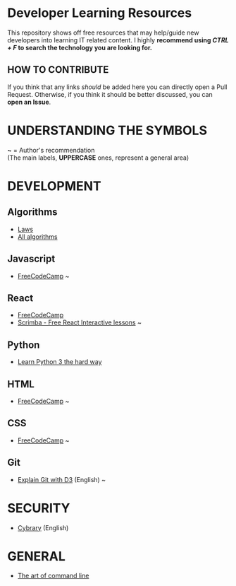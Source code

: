 # Developer Learning Resources<br>
This repository shows off free resources that may help/guide new developers into learning IT related content.
I highly **recommend using *CTRL + F* to search the technology you are looking for.**

## HOW TO CONTRIBUTE<br>
If you think that any links *should* be added here you can directly open a Pull Request. Otherwise, if you think it should be better discussed, you can **open an Issue**.

# UNDERSTANDING THE SYMBOLS<br>
**~** = Author's recommendation<br>
(The main labels, **UPPERCASE** ones, represent a general area) 

# DEVELOPMENT
## Algorithms
- <a href=https://github.com/dwmkerr/hacker-laws>Laws</a>
- <a href=https://github.com/TheAlgorithms/Python>All algorithms</a>

## Javascript<br>
- <a href=https://learn.freecodecamp.org/>FreeCodeCamp</a> ~

## React<br>
- <a href=https://learn.freecodecamp.org/>FreeCodeCamp</a>
- <a href=https://scrimba.com/playlist/p7P5Hd>Scrimba - Free React Interactive lessons</a> ~

## Python<br>
- <a href=https://learnpythonthehardway.org/python3/>Learn Python 3 the hard way</a>

## HTML<br>
- <a href=https://learn.freecodecamp.org/>FreeCodeCamp</a> ~

## CSS<br>
- <a href=https://learn.freecodecamp.org/>FreeCodeCamp</a> ~

## Git<br>
- <a href=http://onlywei.github.io/explain-git-with-d3/>Explain Git with D3</a> (English) ~

# SECURITY<br>
- <a href=https://www.cybrary.it/>Cybrary</a> (English)

# GENERAL <br>
- <a href=https://github.com/jlevy/the-art-of-command-line>The art of command line</a>
